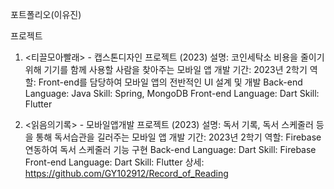 포트폴리오(이유진)

프로젝트

1. <티끌모아빨래> - 캡스톤디자인 프로젝트 (2023)
   설명: 코인세탁소 비용을 줄이기 위해 기기를 함께 사용할 사람을 찾아주는 모바일 앱
   개발 기간: 2023년 2학기
   역할: Front-end를 담당하여 모바일 앱의 전반적인 UI 설계 및 개발
   Back-end
     Language: Java
     Skill: Spring, MongoDB
   Front-end
     Language: Dart
     Skill: Flutter
   
3. <읽음의기록> - 모바일앱개발 프로젝트 (2023)
   설명: 독서 기록, 독서 스케줄러 등을 통해 독서습관을 길러주는 모바일 앱
   개발 기간: 2023년 2학기
   역할: Firebase 연동하여 독서 스케줄러 기능 구현
   Back-end
     Language: Dart
     Skill: Firebase
   Front-end
     Language: Dart
     Skill: Flutter
   상세: https://github.com/GY102912/Record_of_Reading
